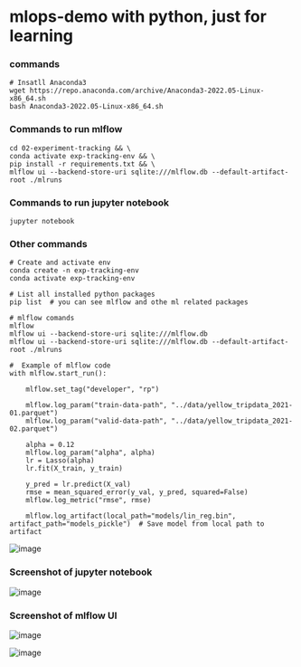 # mlops-demo with python, just for learning 

### commands
```
# Insatll Anaconda3
wget https://repo.anaconda.com/archive/Anaconda3-2022.05-Linux-x86_64.sh
bash Anaconda3-2022.05-Linux-x86_64.sh
```
### Commands to run mlflow
```
cd 02-experiment-tracking && \
conda activate exp-tracking-env && \
pip install -r requirements.txt && \
mlflow ui --backend-store-uri sqlite:///mlflow.db --default-artifact-root ./mlruns
```
### Commands to run jupyter notebook
```
jupyter notebook
```
### Other commands
```
# Create and activate env
conda create -n exp-tracking-env
conda activate exp-tracking-env

# List all installed python packages
pip list  # you can see mlflow and othe ml related packages

# mlflow comands
mlflow
mlflow ui --backend-store-uri sqlite:///mlflow.db
mlflow ui --backend-store-uri sqlite:///mlflow.db --default-artifact-root ./mlruns
```
```
#  Example of mlflow code
with mlflow.start_run():

    mlflow.set_tag("developer", "rp")

    mlflow.log_param("train-data-path", "../data/yellow_tripdata_2021-01.parquet")
    mlflow.log_param("valid-data-path", "../data/yellow_tripdata_2021-02.parquet")

    alpha = 0.12
    mlflow.log_param("alpha", alpha)
    lr = Lasso(alpha)
    lr.fit(X_train, y_train)

    y_pred = lr.predict(X_val)
    rmse = mean_squared_error(y_val, y_pred, squared=False)
    mlflow.log_metric("rmse", rmse)

    mlflow.log_artifact(local_path="models/lin_reg.bin", artifact_path="models_pickle")  # Save model from local path to artifact 
```

![image](https://github.com/rajpgr8/mlops-demo/assets/23621486/969eb493-d02e-4629-bfa5-9cf8baeb55a2)

### Screenshot of jupyter notebook

![image](https://github.com/rajpgr8/mlops-demo/assets/23621486/360a35b9-5a7f-4681-9b25-d1438506d9b0)   

### Screenshot of mlflow UI
![image](https://github.com/rajpgr8/mlops-demo/assets/23621486/11e08d95-ee56-4cc3-886c-df776690a5e3)


![image](https://github.com/rajpgr8/mlops-demo/assets/23621486/c14d3a09-0ac1-4160-b2a1-d43d60053d5e)



